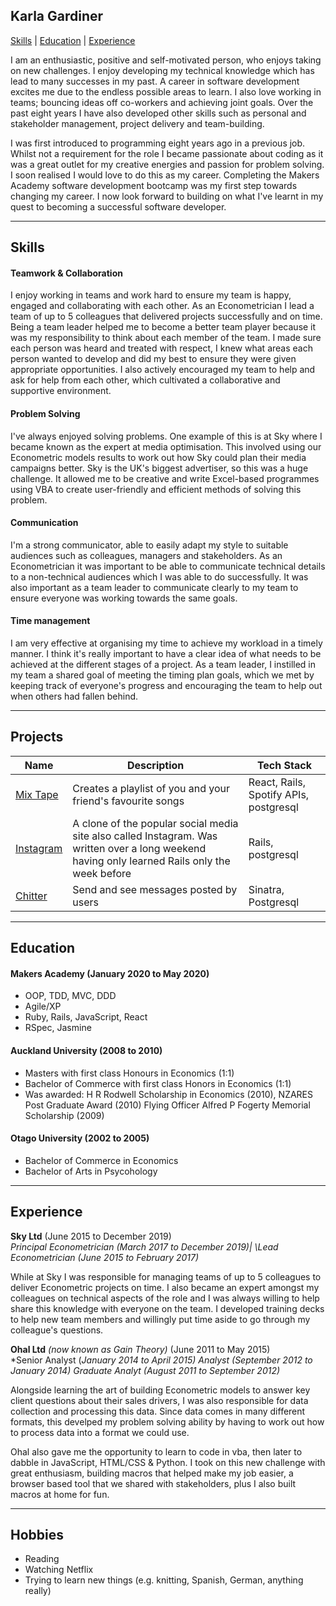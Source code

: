 ## Karla Gardiner

[Skills](#skills) | [Education](#education) | [Experience](#experience)

I am an enthusiastic, positive and self-motivated person, who enjoys taking on new challenges. I enjoy developing my technical knowledge which has lead to many successes in my past. A career in software development excites me due to the endless possible areas to learn. I also love working in teams; bouncing ideas off co-workers and achieving joint goals. Over the past eight years I have also developed other skills such as personal and stakeholder management, project delivery and team-building.

I was first introduced to programming eight years ago in a previous job. Whilst not a requirement for the role I became
passionate about coding as it was a great outlet for my creative energies and passion for problem solving. I soon
realised I would love to do this as my career. Completing the Makers Academy software development bootcamp was my first step towards changing my career. I now look forward to building on what I've learnt in my quest to becoming a successful software developer.

---

## Skills

#### Teamwork & Collaboration
I enjoy working in teams and work hard to ensure my team is happy, engaged and collaborating with each other. As an Econometrician I lead a team of up to 5 colleagues that delivered projects successfully and on time. Being a team leader helped me to become a better team player because it was my responsibility to think about each member of the team. I made sure each person was heard and treated with respect, I knew what areas each person wanted to develop and did my best to ensure they were given appropriate opportunities. I also actively encouraged my team to help and ask for help from each other, which cultivated a collaborative and supportive environment.

#### Problem Solving
I've always enjoyed solving problems. One example of this is at Sky where I became known as the expert at media optimisation.
This involved using our Econometric models results to work out how Sky could plan their media campaigns better. Sky is
the UK's biggest advertiser, so this was a huge challenge. It allowed me to be creative and write Excel-based programmes using
VBA to create user-friendly and efficient methods of solving this problem.

#### Communication
I'm a strong communicator, able to easily adapt my style to suitable audiences such as colleagues, managers and stakeholders.
As an Econometrician it was important to be able to communicate technical details to a non-technical audiences which I was able
to do successfully. It was also important as a team leader to communicate clearly to my team to ensure everyone was working towards the same goals.

#### Time management
I am very effective at organising my time to achieve my workload in a timely manner. I think it's really important to have a clear idea of what needs to be achieved at the different stages of a project. As a team leader, I instilled in my team a shared goal of meeting the timing plan goals,
which we met by keeping track of everyone's progress and encouraging the team to help out when others had fallen behind.

---

## Projects

Name            | Description           | Tech Stack                 |
---             |----                   |----                        |
[Mix Tape][1]   | Creates a playlist of you and your friend's favourite songs | React, Rails, Spotify APIs, postgresql |
[Instagram][2]  | A clone of the popular social media site also called Instagram. Was written over a long weekend having only learned Rails only the week before                      | Rails, postgresql                      |
[Chitter][3]    | Send and see messages posted by users                      | Sinatra, Postgresql        |

[1]: https://github.com/KG700/mix-tape "Github: Mix Tape"
[2]: https://github.com/KG700/instagram-challenge "Github: Instagram"
[3]: https://github.com/KG700/chitter-challenge "Github: Chitter"

---

## Education

#### Makers Academy (January 2020 to May 2020)

- OOP, TDD, MVC, DDD
- Agile/XP
- Ruby, Rails, JavaScript, React
- RSpec, Jasmine

#### Auckland University (2008 to 2010)

- Masters with first class Honours in Economics (1:1)
- Bachelor of Commerce with first class Honors in Economics (1:1)
- Was awarded:
  H R Rodwell Scholarship in Economics (2010),
  NZARES Post Graduate Award (2010)
  Flying Officer Alfred P Fogerty Memorial Scholarship (2009)

#### Otago University (2002 to 2005)

- Bachelor of Commerce in Economics
- Bachelor of Arts in Psycohology

---

## Experience

**Sky Ltd** (June 2015 to December 2019)    
*Principal Econometrician (March 2017 to December 2019)|*
*\Lead Econometrician (June 2015 to February 2017)*

While at Sky I was responsible for managing teams of up to 5 colleagues to deliver Econometric projects on time. I also became
an expert amongst my colleagues on technical aspects of the role and I was always willing to help share this knowledge with
everyone on the team. I developed training decks to help new team members and willingly put time aside to go through my colleague's
questions.

**Ohal Ltd** *(now known as Gain Theory)* (June 2011 to May 2015)   
*Senior Analyst (*January 2014 to April 2015)*
*Analyst (September 2012 to January 2014)*
*Graduate Analyt (August 2011 to September 2012)*

Alongside learning the art of building Econometric models to answer key client questions about their sales drivers, I was also
responsible for data collection and processing this data. Since data comes in many different formats, this develped my problem
solving ability by having to work out how to process data into a format we could use.

Ohal also gave me the opportunity to learn to code in vba, then later to dabble in JavaScript, HTML/CSS & Python. I took on this
new challenge with great enthusiasm, building macros that helped make my job easier, a browser based tool that we shared with
stakeholders, plus I also built macros at home for fun.

---

## Hobbies

- Reading
- Watching Netflix
- Trying to learn new things (e.g. knitting, Spanish, German, anything really)
